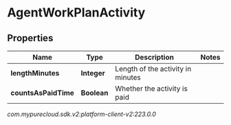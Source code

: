 # AgentWorkPlanActivity


## Properties

| Name | Type | Description | Notes |
| ------------ | ------------- | ------------- | ------------- |
| **lengthMinutes** | **Integer** | Length of the activity in minutes |  |
| **countsAsPaidTime** | **Boolean** | Whether the activity is paid |  |




_com.mypurecloud.sdk.v2:platform-client-v2:223.0.0_
